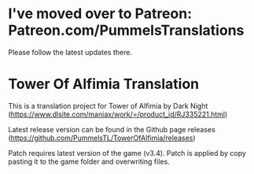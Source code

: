 # I've moved over to Patreon: Patreon.com/PummelsTranslations
Please follow the latest updates there.




# Tower Of Alfimia Translation

This is a translation project for Tower of Alfimia by Dark Night (https://www.dlsite.com/maniax/work/=/product_id/RJ335221.html)

Latest release version can be found in the Github page releases (https://github.com/PummelsTL/TowerOfAlfimia/releases)

Patch requires latest version of the game (v3.4).
Patch is applied by copy pasting it to the game folder and overwriting files.
